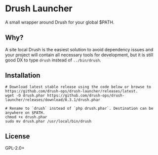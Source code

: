 # Drush Launcher

A small wrapper around Drush for your global $PATH.

## Why?

A site local Drush is the easiest solution to avoid dependency issues and your project will contain all necessary tools for development, but it is still good DX to type ``drush`` instead of ``../bin/drush``.

## Installation

```Shell
# Download latest stable release using the code below or browse to https://github.com/drush-ops/drush-launcher/releases/latest.
wget -O drush.phar https://github.com/drush-ops/drush-launcher/releases/download/0.3.1/drush.phar

# Rename to `drush` instead of `php drush.phar`. Destination can be anywhere on $PATH. 
chmod +x drush.phar
sudo mv drush.phar /usr/local/bin/drush
```

## License

GPL-2.0+
